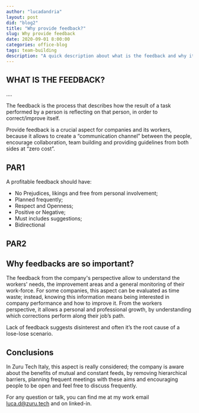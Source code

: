 ```yaml
---
author: "lucadandria"
layout: post
did: "blog2"
title: "Why provide feedback?"
slug: Why provide feedback
date: 2020-09-01 8:00:00
categories: office-blog
tags: team-building
description: "A quick description about what is the feedback and why it's so important"
---
```

## WHAT IS THE FEEDBACK?
....

The feedback is the process that describes how the result of a task performed by a person is reflecting on that person, in order to correct/improve itself.
 
Provide feedback is a crucial aspect for companies and its workers, because it allows to create a “communication channel” between the people, encourage collaboration, team building and providing guidelines from both sides at “zero cost”.


## PAR1

A profitable feedback should have:
- No Prejudices, likings and free from personal involvement;
- Planned frequently;
- Respect and Openness;
- Positive or Negative;
- Must includes suggestions;
- Bidirectional

## PAR2


## Why feedbacks are so important?
The feedback from the company's perspective allow to understand the workers' needs, the improvement areas and a general monitoring of their work-force. 
For some companies, this aspect can be evaluated as time waste; instead, knowing this information means being interested in company performance and how to improve it.
From the workers perspective, it allows a personal and professional growth, by understanding which corrections perform along their job’s path.

Lack of feedback suggests disinterest and often it’s the root cause of a lose-lose scenario.


## Conclusions

In Zuru Tech Italy, this aspect is really considered; the company is aware about the benefits of mutual and constant feeds, by removing hierarchical barriers, planning frequent meetings with these aims and encouraging people to be open and feel free to discuss frequently.

For any question or talk, you can find me at my work email luca.d@zuru.tech and on linked-in.

